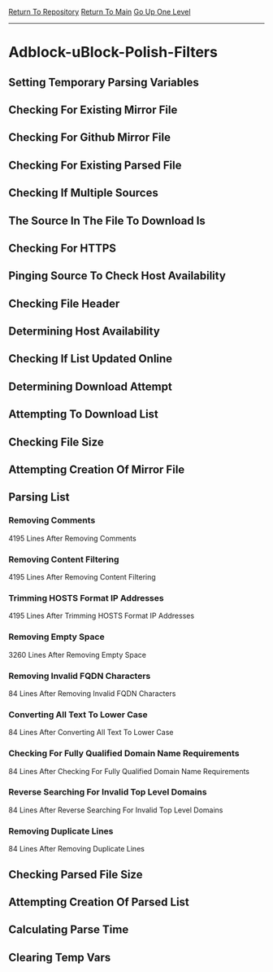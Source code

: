 [Return To Repository](https://github.com/deathbybandaid/piholeparser/)
[Return To Main](https://github.com/deathbybandaid/piholeparser/blob/master/RecentRunLogs/Mainlog.md)
[Go Up One Level](https://github.com/deathbybandaid/piholeparser/blob/master/RecentRunLogs/TopLevelScripts/30-Processing-External-Blacklists.md)
____________________________________
# Adblock-uBlock-Polish-Filters
## Setting Temporary Parsing Variables
## Checking For Existing Mirror File
## Checking For Github Mirror File
## Checking For Existing Parsed File
## Checking If Multiple Sources
## The Source In The File To Download Is
## Checking For HTTPS
## Pinging Source To Check Host Availability
## Checking File Header
## Determining Host Availability
## Checking If List Updated Online
## Determining Download Attempt
## Attempting To Download List
## Checking File Size
## Attempting Creation Of Mirror File
## Parsing List
### Removing Comments
4195 Lines After Removing Comments
### Removing Content Filtering
4195 Lines After Removing Content Filtering
### Trimming HOSTS Format IP Addresses
4195 Lines After Trimming HOSTS Format IP Addresses
### Removing Empty Space
3260 Lines After Removing Empty Space
### Removing Invalid FQDN Characters
84 Lines After Removing Invalid FQDN Characters
### Converting All Text To Lower Case
84 Lines After Converting All Text To Lower Case
### Checking For Fully Qualified Domain Name Requirements
84 Lines After Checking For Fully Qualified Domain Name Requirements
### Reverse Searching For Invalid Top Level Domains
84 Lines After Reverse Searching For Invalid Top Level Domains
### Removing Duplicate Lines
84 Lines After Removing Duplicate Lines
## Checking Parsed File Size
## Attempting Creation Of Parsed List
## Calculating Parse Time
## Clearing Temp Vars
